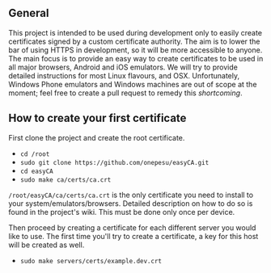 General
-------
This project is intended to be used during development only to easily create certificates signed by a custom certificate authority. The aim is to lower the bar of using HTTPS in development, so it will be more accessible to anyone. The main focus is to provide an easy way to create certificates to be used in all major browsers, Android and iOS emulators. We will try to provide detailed instructions for most Linux flavours, and OSX. Unfortunately, Windows Phone emulators and Windows machines are out of scope at the moment; feel free to create a pull request to remedy this _shortcoming_.

How to create your first certificate
------------------------------------
First clone the project and create the root certificate.
* `cd /root`
* `sudo git clone https://github.com/onepesu/easyCA.git`
* `cd easyCA`
* `sudo make ca/certs/ca.crt`

`/root/easyCA/ca/certs/ca.crt` is the only certificate you need to install to your system/emulators/browsers. Detailed description on how to do so is found in the project's wiki. This must be done only once per device.

Then proceed by creating a certificate for each different server you would like to use. The first time you'll try to create a certificate, a key for this host will be created as well.
* `sudo make servers/certs/example.dev.crt`
